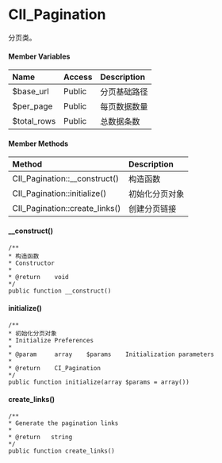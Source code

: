 # CII\_Pagination

分页类。

#### Member Variables

| Name | Access | Description |
| :--- | :--- | :--- |
| $base\_url | Public | 分页基础路径 |
| $per\_page | Public | 每页数据数量 |
| $total\_rows | Public | 总数据条数 |

#### Member Methods

| Method | Description |
| :--- | :--- |
| CII\_Pagination::\_\_construct\(\) | 构造函数 |
| CII\_Pagination::initialize\(\) | 初始化分页对象 |
| CII\_Pagination::create\_links\(\) | 创建分页链接 |

#### \_\_construct\(\)

```
/**
* 构造函数
* Constructor
*
* @return    void
*/
public function __construct()
```

#### initialize\(\)

```
/**
* 初始化分页对象
* Initialize Preferences
*
* @param     array    $params    Initialization parameters
*
* @return    CI_Pagination
*/
public function initialize(array $params = array())
```

#### create\_links\(\)

```
/**
* Generate the pagination links
*
* @return	string
*/
public function create_links()
```



